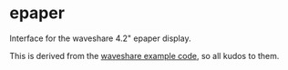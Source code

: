 epaper
======


Interface for the waveshare 4.2\" epaper display.

This is derived from the [waveshare example code][wec], so all kudos to them.



[wec]: https://www.waveshare.com/wiki/File:4.2inch_e-paper_module_code.7z
